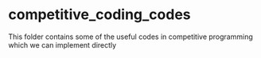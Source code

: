 # competitive_coding_codes
This folder contains some of the useful codes in competitive programming which we can implement directly
